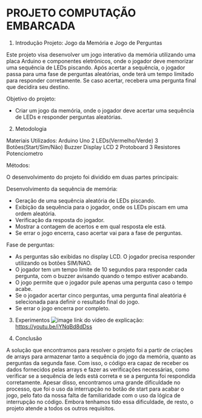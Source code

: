 # PROJETO COMPUTAÇÃO EMBARCADA

1. Introdução
Projeto: Jogo da Memória e Jogo de Perguntas

Este projeto visa desenvolver um jogo interativo da memória utilizando uma placa Arduino e componentes eletrônicos, onde o jogador deve memorizar uma sequência de LEDs piscando. Após acertar a sequência, o jogador passa para uma fase de perguntas aleatórias, onde terá um tempo limitado para responder corretamente. Se caso acertar, recebera uma pergunta final que decidira seu destino.

Objetivo do projeto:
- Criar um jogo da memória, onde o jogador deve acertar uma sequência de LEDs e responder perguntas aleatórias.
  
2. Metodologia

Materiais Utilizados:
Arduino Uno
2 LEDs(Vermelho/Verde)
3 Botões(Start/Sim/Não)
Buzzer
Display LCD 
2 Protoboard 
3 Resistores
Potenciometro

Métodos:

O desenvolvimento do projeto foi dividido em duas partes principais:

Desenvolvimento da sequência de memória:
- Geração de uma sequência aleatória de LEDs piscando.
- Exibição da sequência para o jogador, onde os LEDs piscam em uma ordem aleatória.
- Verificação da resposta do jogador.
- Mostrar a contagem de acertos e em qual resposta ele está.
- Se errar o jogo encerra, caso acertar vai para a fase de perguntas.

Fase de perguntas:

- As perguntas são exibidas no display LCD. O jogador precisa responder utilizando os botões SIM/NAO.
- O jogador tem um tempo limite de 10 segundos para responder cada pergunta, com o buzzer avisando quando o tempo estiver acabando.
- O jogo permite que o jogador pule apenas uma pergunta caso o tempo acabe.
- Se o jogador acertar cinco perguntas, uma pergunta final aleatória é selecionada para definir o resultado final do jogo.
- Se errar o jogo encerra por completo.

3. Experimentos
![image](https://github.com/user-attachments/assets/2b154474-d863-4df9-a653-b0bca4361e69)
link do video de explicação: https://youtu.be/iYNqBd8dDss

4. Conclusão

A solução que encontramos para resolver o projeto foi a partir de criações de arrays para armazenar tanto a sequência do jogo da memória, quanto as perguntas da segunda fase.
Com isso, o código era capaz de receber os dados fornecidos pelas arrays e fazer as verificações necessárias, como verificar se a sequência de leds está correta e se a pergunta foi respondida corretamente.
Apesar disso, encontramos uma grande dificuldade no processo, que foi o uso da interrupção no botão de start para acabar o jogo, pelo fato da nossa falta de familiaridade com o uso da lógica de interrupção no código. 
Embora tenhamos tido essa dificuldade, de resto, o projeto atende a todos os outros requisitos.

